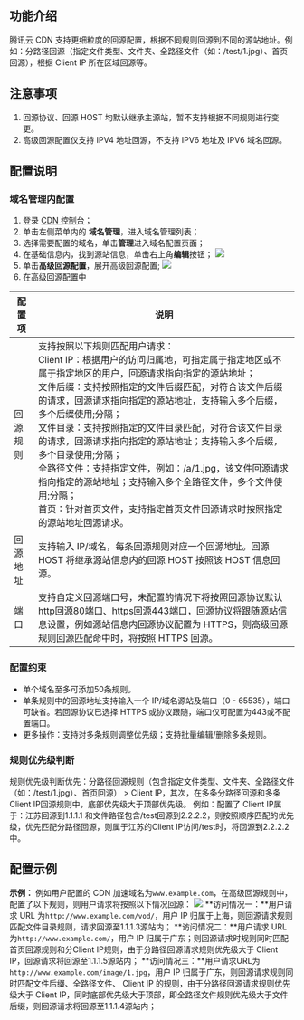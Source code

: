 

## 功能介绍
腾讯云 CDN 支持更细粒度的回源配置，根据不同规则回源到不同的源站地址。例如：分路径回源（指定文件类型、文件夹、全路径文件（如：/test/1.jpg）、首页回源），根据 Client IP 所在区域回源等。

## 注意事项
1. 回源协议、回源 HOST 均默认继承主源站，暂不支持根据不同规则进行变更。
2. 高级回源配置仅支持 IPV4 地址回源，不支持 IPV6 地址及 IPV6 域名回源。

## 配置说明

### 域名管理内配置
1. 登录 [CDN 控制台](https://console.cloud.tencent.com/cdn)；
2. 单击左侧菜单内的 **域名管理**，进入域名管理列表；
3. 选择需要配置的域名，单击**管理**进入域名配置页面；
4. 在基础信息内，找到源站信息，单击右上角**编辑**按钮；
![](https://qcloudimg.tencent-cloud.cn/raw/a4cc005f12c86c501c91535f482dc3b6.png)
5. 单击**高级回源配置**，展开高级回源配置;
![](https://qcloudimg.tencent-cloud.cn/raw/4fa4a13bae85a8f7389ff71cc59d39ee.png)
6. 在高级回源配置中

|配置项|	说明|
|--|--|
|回源规则|	支持按照以下规则匹配用户请求：<br>Client IP：根据用户的访问归属地，可指定属于指定地区或不属于指定地区的用户，回源请求指向指定的源站地址；<br>文件后缀：支持按照指定的文件后缀匹配，对符合该文件后缀的请求，回源请求指向指定的源站地址，支持输入多个后缀，多个后缀使用;分隔；<br>文件目录：支持按照指定的文件目录匹配，对符合该文件目录的请求，回源请求指向指定的源站地址；支持输入多个后缀，多个目录使用;分隔；<br>全路径文件：支持指定文件，例如：/a/1.jpg，该文件回源请求指向指定的源站地址；支持输入多个全路径文件，多个文件使用;分隔；<br>首页：针对首页文件，支持指定首页文件回源请求时按照指定的源站地址回源请求。|
|回源地址|	支持输入 IP/域名，每条回源规则对应一个回源地址。回源 HOST 将继承源站信息内的回源 HOST 按照该 HOST 信息回源。|
|端口	|支持自定义回源端口号，未配置的情况下将按照回源协议默认http回源80端口、https回源443端口，回源协议将跟随源站信息设置，例如源站信息内回源协议配置为 HTTPS，则高级回源规则回源匹配命中时，将按照 HTTPS 回源。|

### 配置约束
- 单个域名至多可添加50条规则。
- 单条规则中的回源地址支持输入一个 IP/域名源站及端口（0 - 65535），端口可缺省。若回源协议已选择 HTTPS 或协议跟随，端口仅可配置为443或不配置端口。
- 更多操作：支持对多条规则调整优先级；支持批量编辑/删除多条规则。

### 规则优先级判断
规则优先级判断优先：分路径回源规则（包含指定文件类型、文件夹、全路径文件（如：/test/1.jpg）、首页回源） > Client IP，其次，在多条分路径回源和多条Client IP回源规则中，底部优先级大于顶部优先级。
例如：配置了 Client IP属于：江苏回源到1.1.1.1 和文件路径包含/test回源到2.2.2.2，则按照顺序匹配的优先级，优先匹配分路径回源，则属于江苏的Client IP访问/test时，将回源到2.2.2.2中。

## 配置示例
**示例：**
例如用户配置的 CDN 加速域名为`www.example.com`，在高级回源规则中，配置了以下规则，则用户请求将按照以下情况回源：
![](https://qcloudimg.tencent-cloud.cn/raw/e67cb8a8a9d9da7302c49e47bd5e0677.png)
**访问情况一：**用户请求 URL 为`http://www.example.com/vod/`，用户 IP 归属于上海，则回源请求规则匹配文件目录规则，请求回源至1.1.1.3源站内；
**访问情况二：**用户请求 URL 为`http://www.example.com/`，用户 IP 归属于广东；则回源请求时规则同时匹配首页回源规则和分Client IP规则，由于分路径回源请求规则优先级大于 Client IP，回源请求将回源至1.1.1.5源站内；
**访问情况三：**用户请求URL为`http://www.example.com/image/1.jpg`，用户 IP 归属于广东，则回源请求规则同时匹配文件后缀、全路径文件、 Client IP 的规则，由于分路径回源请求规则优先级大于 Client IP，同时底部优先级大于顶部，即全路径文件规则优先级大于文件后缀，则回源请求将回源至1.1.1.4源站内；

